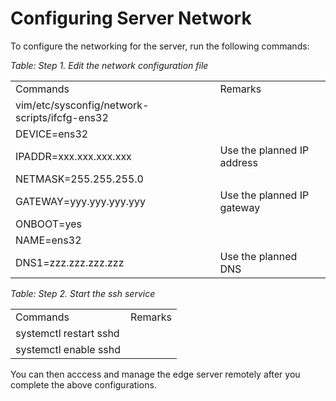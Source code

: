 # Configuring Server Network

To configure the networking for the server, run the following commands:

*Table: Step 1. Edit the network configuration file*

<table>
  <tr>
    <td>Commands</td>
    <td>Remarks</td>
  </tr>
  <tr>
    <td>vim/etc/sysconfig/network-scripts/ifcfg-ens32</td>
    <td></td>
  </tr>
  <tr>
    <td>DEVICE=ens32</td>
    <td></td>
  </tr>
  <tr>
    <td>IPADDR=xxx.xxx.xxx.xxx</td>
    <td>Use the planned IP address</td>
  </tr>
  <tr>
    <td>NETMASK=255.255.255.0</td>
    <td></td>
  </tr>
  <tr>
    <td>GATEWAY=yyy.yyy.yyy.yyy</td>
    <td>Use the planned IP gateway</td>
  </tr>
  <tr>
    <td>ONBOOT=yes</td>
    <td></td>
  </tr>
  <tr>
    <td>NAME=ens32</td>
    <td></td>
  </tr>
  <tr>
    <td>DNS1=zzz.zzz.zzz.zzz</td>
    <td>Use the planned DNS</td>
  </tr>
</table>

*Table: Step 2. Start the ssh service*

<table>
  <tr>
    <td>Commands</td>
    <td>Remarks</td>
  </tr>
  <tr>
    <td>systemctl restart sshd</td>
    <td></td>
  </tr>
  <tr>
    <td>systemctl enable sshd</td>
    <td></td>
  </tr>
</table>

You can then acccess and manage the edge server remotely after you complete the above configurations.
